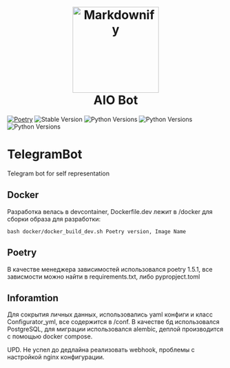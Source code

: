 
<h1 align="center">
  <br>
  <a href="http://www.amitmerchant.com/electron-markdownify"><img src="https://avatars.githubusercontent.com/u/33784865?s=280&v=4" alt="Markdownify" width="200"></a>
  <br>
  AIO Bot
  <br>
</h1>

[![Poetry](https://img.shields.io/endpoint?url=https://python-poetry.org/badge/v0.json)](https://python-poetry.org/)
![Stable Version](https://img.shields.io/pypi/v/poetry?label=stable)
![Python Versions](https://img.shields.io/pypi/pyversions/poetry)
![Python Versions](https://camo.githubusercontent.com/d91ed7ac7abbd5a6102cbe988dd8e9ac21bde0a73d97be7603b891ad08ce3479/68747470733a2f2f696d672e736869656c64732e696f2f62616467652f636f64652532307374796c652d626c61636b2d3030303030302e737667)
![Python Versions](https://camo.githubusercontent.com/fe4a658dd745f746410f961ae45d44355db1cc0e4c09c7877d265c1380248943/68747470733a2f2f696d672e736869656c64732e696f2f62616467652f253230696d706f7274732d69736f72742d2532333136373462313f7374796c653d666c6174266c6162656c436f6c6f723d656638333336)

# TelegramBot
Telegram bot for self representation

## Docker
Разработка велась в devcontainer, Dockerfile.dev лежит в /docker
для сборки образа для разработки:
```commandline
bash docker/docker_build_dev.sh Poetry version, Image Name
```
## Poetry 
В качестве менеджера зависимостей использовался poetry 1.5.1,
все зависмости можно найти в requirements.txt, либо pypropject.toml

## Inforamtion
Для сокрытия личных данных, использовались yaml конфиги и класс Configurator_yml, все содержится в /conf. В качестве бд использовался PostgreSQL, для миграции использовался alembic, деплой производится с помощью docker compose.

UPD. Не успел до дедлайна реализовать webhook, проблемы с настройкой nginx конфигурации. 



